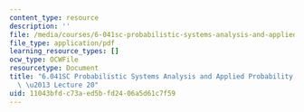 ```yaml
---
content_type: resource
description: ''
file: /media/courses/6-041sc-probabilistic-systems-analysis-and-applied-probability-fall-2013/11043bfdc73aed5bfd2406a5d61c7f59_MIT6_041SCF13_lec20_300k.pdf
file_type: application/pdf
learning_resource_types: []
ocw_type: OCWFile
resourcetype: Document
title: "6.041SC Probabilistic Systems Analysis and Applied Probability, Fall 2013Transcript\
  \ \u2013 Lecture 20"
uid: 11043bfd-c73a-ed5b-fd24-06a5d61c7f59
---
```

